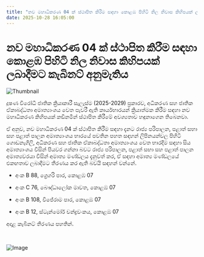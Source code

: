 ```yaml
---
title: "නව මහාධිකරණ 04 ක් ස්ථාපිත කිරීම සඳහා කොළඹ පිහිටි නිල නිවාස කිහිපයක් ලබාදීමට කැබිනට් අනුමැතිය"
date: 2025-10-28 16:05:00
---
```


# නව මහාධිකරණ 04 ක් ස්ථාපිත කිරීම සඳහා කොළඹ පිහිටි නිල නිවාස කිහිපයක් ලබාදීමට කැබිනට් අනුමැතිය

![Thumbnail](https://helakuru.sgp1.cdn.digitaloceanspaces.com/esana/images/lib/cabinet-updates[1].jpg)

දූෂණ විරෝධී ජාතික ක්‍රියාකාරී සැලැස්ම (2025-2029) ප්‍රකාරව, අධිකරණ සහ ජාතික ඒකාබද්ධතා අමාත්‍යාංශය වෙත පැවරී ඇති කාර්යභාරයන් ක්‍රියාත්මක කිරීම සඳහා නව මහාධිකරණ කිහිපයක් කඩිනමින් ස්ථාපිත කිරීමේ අවශ්‍යතාව හඳුනාගෙන තිබෙනවා.

ඒ අනුව, නව මහාධිකරණ 04 ක් ස්ථාපිත කිරීම සඳහා දැනට රාජ්‍ය පරිපාලන, පළාත් සභා සහ පළාත් පාලන අමාත්‍යාංශය භාරයේ පවතින පහත සඳහන් ලිපිනයන්වල පිහිටි ගොඩනැගිලි, අධිකරණ සහ ජාතික ඒකාබද්ධතා අමාත්‍යාංශය වෙත භාරදීම සඳහා සිය අමාත්‍යාංශය විසින් පියවර ගන්නා බවට රාජ්‍ය පරිපාලන, පළාත් සභා සහ පළාත් පාලන අමාත්‍යවරයා විසින් අමාත්‍ය මණ්ඩලය දැනුවත් කර, ඒ සඳහා අමාත්‍ය මණ්ඩලයේ එකඟතාව ලබාදීමට තීරණය කර ඇති බවයි සඳහන් වන්නේ.

* අංක B 88, ග්‍රෙගරි පාර, කොළඹ 07

* අංක C 76, බෞද්ධාලෝක මාවත, කොළඹ 07

* අංක B 108, විජේරාම පාර, කොළඹ 07

* අංක B 12, ස්ටැන්මෝර් චන්ද්‍රවංකය, කොළඹ 07 

අදාළ කැබිනට් තීරණය පහතින්.

 

![Image](https://helakuru.sgp1.cdn.digitaloceanspaces.com/esana/images/690088ea01b43pdf_page_0.jpeg)

